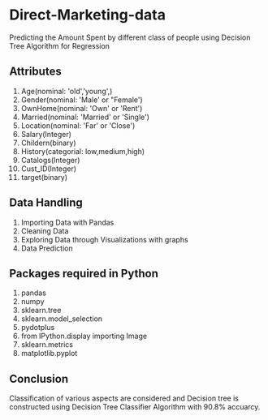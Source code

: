 # Direct-Marketing-data
Predicting the Amount Spent by different class of people using Decision Tree  Algorithm for Regression

## Attributes
1)  Age(nominal: 'old','young',)
2)  Gender(nominal: 'Male' or "Female')
3)  OwnHome(nominal: 'Own' or 'Rent')
4)  Married(nominal: 'Married' or 'Single')
5)  Location(nominal: 'Far' or 'Close')
6)  Salary(Integer)
7)  Childern(binary)
8)  History(categorial: low,medium,high) 
9)  Catalogs(Integer) 
10) Cust_ID(Integer)
11) target(binary)

## Data Handling
1) Importing Data with Pandas
2) Cleaning Data
3) Exploring Data through Visualizations with graphs
4) Data Prediction

## Packages required in Python
1) pandas
2) numpy
3) sklearn.tree
4) sklearn.model_selection
5) pydotplus
6) from IPython.display importing Image
7) sklearn.metrics
8) matplotlib.pyplot

## Conclusion
Classification of various aspects are considered and Decision tree is constructed using Decision Tree Classifier
Algorithm with 90.8% accuarcy.
